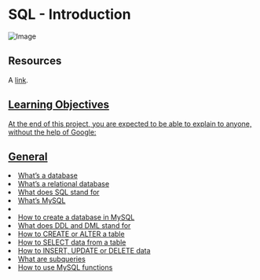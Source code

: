 <h1>SQL - Introduction</h1>

![Image](https://s3.amazonaws.com/intranet-projects-files/holbertonschool-higher-level_programming+/272/rtcwz.jpg "icon")

<h2>Resources</h2>

A [link](https://www.youtube.com/watch?v=FR4QIeZaPeM).
<p><a
href="https://www.digitalocean.com/community/tutorials/how-to-install-mysql-on-ubuntu-20-04" /></p>
<p><a
href="https://web.csulb.edu/colleges/coe/cecs/dbdesign/dbdesign.php?page=sql/ddldml.php" /></p>
<p><a
href="https://web.csulb.edu/colleges/coe/cecs/dbdesign/dbdesign.php?page=sql/queries.php" /></p>
<p><a
href="https://web.csulb.edu/colleges/coe/cecs/dbdesign/dbdesign.php?page=sql/functions.php" /></p>
<p><a
href="https://web.csulb.edu/colleges/coe/cecs/dbdesign/dbdesign.php?page=sql/subqueries.php" /></p>
<p><a
href="https://stackoverflow.com/questions/29402361/what-makes-the-big-difference-between-a-backtick-and-an-apostrophe/29402458" /></p>
<p><a
href="https://intellipaat.com/mediaFiles/2019/02/SQL-Commands-Cheat-Sheet.pdf?US" /></p>
<p><a
href="https://dev.mysql.com/doc/refman/8.0/en/sql-statements.html" /></p>
<p><a
href="https://phoenixnap.com/kb/install-mysql-ubuntu-20-04" /></p>

<h2>Learning Objectives</h2>
<p>At the end of this project, you are expected to be able to explain to anyone, without the help of Google:</p>

<h2>General</h2>
<li>What’s a database</li>
<li>What’s a relational database</li>
<li>What does SQL stand for</li>
<li>What’s MySQL<li>
<li>How to create a database in MySQL</li>
<li>What does DDL and DML stand for</li>
<li>How to CREATE or ALTER a table</li>
<li>How to SELECT data from a table</li>
<li>How to INSERT, UPDATE or DELETE data</li>
<li>What are subqueries</li>
<li>How to use MySQL functions</li>

